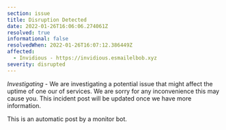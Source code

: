 ```yaml
---
section: issue
title: Disruption Detected
date: 2022-01-26T16:06:06.274061Z
resolved: true
informational: false
resolvedWhen: 2022-01-26T16:07:12.386449Z
affected:
  - Invidious - https://invidious.esmailelbob.xyz
severity: disrupted
---
```

*Investigating* - We are investigating a potential issue that might affect the uptime of one our of services. We are sorry for any inconvenience this may cause you. This incident post will be updated once we have more information.

This is an automatic post by a monitor bot.
        